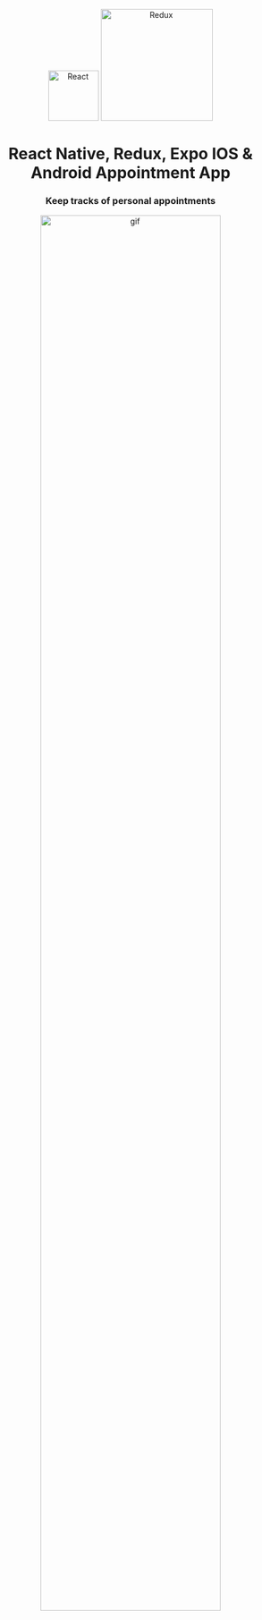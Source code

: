 <p align="center">
    <img alt="React"src="https://upload.wikimedia.org/wikipedia/commons/a/a7/React-icon.svg" width="90" />
    <img alt="Redux" src="./src/images/logo-title-dark.png" width="200" />
</p>
<h1 align="center">
  React Native, Redux, Expo IOS & Android Appointment App
</h1>

<h3 align="center">
  Keep tracks of personal appointments
</h3>

<p align="center">
    <img alt="gif" src="./assets/images/AppointmentApp.gif" width="80%" />
</p>